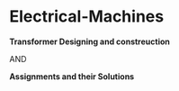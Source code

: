 # Electrical-Machines


**Transformer Designing and constreuction**



AND


**Assignments and their Solutions**
